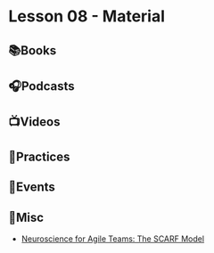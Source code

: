 # Lesson 08 - Material

## 📚Books

## 🎧Podcasts

## 📺Videos

## 👟Practices

## 📃Events

## 🧸Misc

* [Neuroscience for Agile Teams: The SCARF Model](https://netmind.net/en/neuroscience-for-agile-teams-the-scarf-model/)